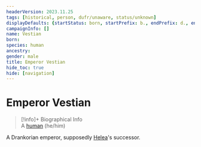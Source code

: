 ```yaml
---
headerVersion: 2023.11.25
tags: [historical, person, dufr/unaware, status/unknown]
displayDefaults: {startStatus: born, startPrefix: b., endPrefix: d., endStatus: died}
campaignInfo: []
name: Vestian
born:
species: human
ancestry:
gender: male
title: Emperor Vestian
hide_toc: true
hide: [navigation]
---
```

# Emperor Vestian
>[!info]+ Biographical Info  
> A [human](<../../../species/humans/humans.md>) (he/him)

A Drankorian emperor, supposedly [Helea](<./helea.md>)'s successor.

